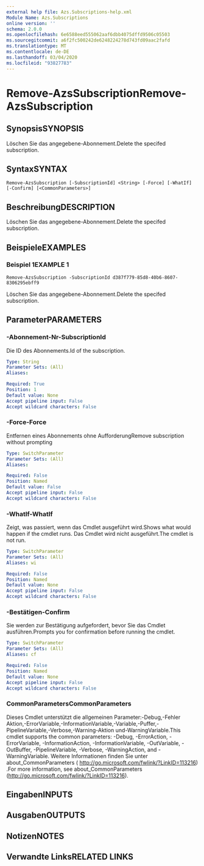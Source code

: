 ```yaml
---
external help file: Azs.Subscriptions-help.xml
Module Name: Azs.Subscriptions
online version: ''
schema: 2.0.0
ms.openlocfilehash: 6e6588eed555062aaf6dbb4075dffd9506c05503
ms.sourcegitcommit: a6f2fc500242de6248224278d743fd09aac2fafd
ms.translationtype: MT
ms.contentlocale: de-DE
ms.lasthandoff: 03/04/2020
ms.locfileid: "93827783"
---
```

# <span data-ttu-id="ae11f-101">Remove-AzsSubscription</span><span class="sxs-lookup"><span data-stu-id="ae11f-101">Remove-AzsSubscription</span></span>

## <span data-ttu-id="ae11f-102">Synopsis</span><span class="sxs-lookup"><span data-stu-id="ae11f-102">SYNOPSIS</span></span>
<span data-ttu-id="ae11f-103">Löschen Sie das angegebene-Abonnement.</span><span class="sxs-lookup"><span data-stu-id="ae11f-103">Delete the specifed subscription.</span></span>

## <span data-ttu-id="ae11f-104">Syntax</span><span class="sxs-lookup"><span data-stu-id="ae11f-104">SYNTAX</span></span>

```
Remove-AzsSubscription [-SubscriptionId] <String> [-Force] [-WhatIf] [-Confirm] [<CommonParameters>]
```

## <span data-ttu-id="ae11f-105">Beschreibung</span><span class="sxs-lookup"><span data-stu-id="ae11f-105">DESCRIPTION</span></span>
<span data-ttu-id="ae11f-106">Löschen Sie das angegebene-Abonnement.</span><span class="sxs-lookup"><span data-stu-id="ae11f-106">Delete the specifed subscription.</span></span>

## <span data-ttu-id="ae11f-107">Beispiele</span><span class="sxs-lookup"><span data-stu-id="ae11f-107">EXAMPLES</span></span>

### <span data-ttu-id="ae11f-108">Beispiel 1</span><span class="sxs-lookup"><span data-stu-id="ae11f-108">EXAMPLE 1</span></span>
```
Remove-AzsSubscription -SubscriptionId d387f779-85d8-40b6-8607-8306295ebff9
```

<span data-ttu-id="ae11f-109">Löschen Sie das angegebene-Abonnement.</span><span class="sxs-lookup"><span data-stu-id="ae11f-109">Delete the specifed subscription.</span></span>

## <span data-ttu-id="ae11f-110">Parameter</span><span class="sxs-lookup"><span data-stu-id="ae11f-110">PARAMETERS</span></span>

### <span data-ttu-id="ae11f-111">-Abonnement-Nr</span><span class="sxs-lookup"><span data-stu-id="ae11f-111">-SubscriptionId</span></span>
<span data-ttu-id="ae11f-112">Die ID des Abonnements.</span><span class="sxs-lookup"><span data-stu-id="ae11f-112">Id of the subscription.</span></span>

```yaml
Type: String
Parameter Sets: (All)
Aliases:

Required: True
Position: 1
Default value: None
Accept pipeline input: False
Accept wildcard characters: False
```

### <span data-ttu-id="ae11f-113">-Force</span><span class="sxs-lookup"><span data-stu-id="ae11f-113">-Force</span></span>
<span data-ttu-id="ae11f-114">Entfernen eines Abonnements ohne Aufforderung</span><span class="sxs-lookup"><span data-stu-id="ae11f-114">Remove subscription without prompting</span></span>

```yaml
Type: SwitchParameter
Parameter Sets: (All)
Aliases:

Required: False
Position: Named
Default value: False
Accept pipeline input: False
Accept wildcard characters: False
```

### <span data-ttu-id="ae11f-115">-WhatIf</span><span class="sxs-lookup"><span data-stu-id="ae11f-115">-WhatIf</span></span>
<span data-ttu-id="ae11f-116">Zeigt, was passiert, wenn das Cmdlet ausgeführt wird.</span><span class="sxs-lookup"><span data-stu-id="ae11f-116">Shows what would happen if the cmdlet runs.</span></span>
<span data-ttu-id="ae11f-117">Das Cmdlet wird nicht ausgeführt.</span><span class="sxs-lookup"><span data-stu-id="ae11f-117">The cmdlet is not run.</span></span>

```yaml
Type: SwitchParameter
Parameter Sets: (All)
Aliases: wi

Required: False
Position: Named
Default value: None
Accept pipeline input: False
Accept wildcard characters: False
```

### <span data-ttu-id="ae11f-118">-Bestätigen</span><span class="sxs-lookup"><span data-stu-id="ae11f-118">-Confirm</span></span>
<span data-ttu-id="ae11f-119">Sie werden zur Bestätigung aufgefordert, bevor Sie das Cmdlet ausführen.</span><span class="sxs-lookup"><span data-stu-id="ae11f-119">Prompts you for confirmation before running the cmdlet.</span></span>

```yaml
Type: SwitchParameter
Parameter Sets: (All)
Aliases: cf

Required: False
Position: Named
Default value: None
Accept pipeline input: False
Accept wildcard characters: False
```

### <span data-ttu-id="ae11f-120">CommonParameters</span><span class="sxs-lookup"><span data-stu-id="ae11f-120">CommonParameters</span></span>
<span data-ttu-id="ae11f-121">Dieses Cmdlet unterstützt die allgemeinen Parameter:-Debug,-Fehler Aktion,-ErrorVariable,-InformationVariable,-Variable,-Puffer,-PipelineVariable,-Verbose,-Warning-Aktion und-WarningVariable.</span><span class="sxs-lookup"><span data-stu-id="ae11f-121">This cmdlet supports the common parameters: -Debug, -ErrorAction, -ErrorVariable, -InformationAction, -InformationVariable, -OutVariable, -OutBuffer, -PipelineVariable, -Verbose, -WarningAction, and -WarningVariable.</span></span> <span data-ttu-id="ae11f-122">Weitere Informationen finden Sie unter about_CommonParameters ( http://go.microsoft.com/fwlink/?LinkID=113216) .</span><span class="sxs-lookup"><span data-stu-id="ae11f-122">For more information, see about_CommonParameters (http://go.microsoft.com/fwlink/?LinkID=113216).</span></span>

## <span data-ttu-id="ae11f-123">Eingaben</span><span class="sxs-lookup"><span data-stu-id="ae11f-123">INPUTS</span></span>

## <span data-ttu-id="ae11f-124">Ausgaben</span><span class="sxs-lookup"><span data-stu-id="ae11f-124">OUTPUTS</span></span>

## <span data-ttu-id="ae11f-125">Notizen</span><span class="sxs-lookup"><span data-stu-id="ae11f-125">NOTES</span></span>

## <span data-ttu-id="ae11f-126">Verwandte Links</span><span class="sxs-lookup"><span data-stu-id="ae11f-126">RELATED LINKS</span></span>
